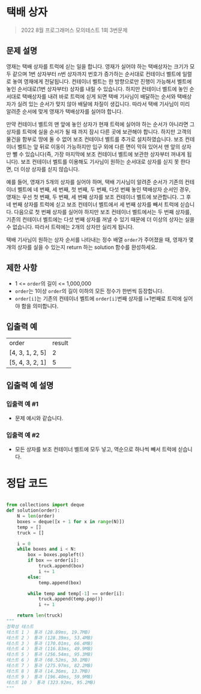 # 택배 상자

> 2022 8월 프로그래머스 모의테스트 1회 3번문제

## 문제 설명

영재는 택배 상자를 트럭에 싣는 일을 합니다. 영재가 실어야 하는 택배상자는 크기가 모두 같으며 1번 상자부터 n번 상자까지 번호가 증가하는 순서대로 컨테이너 벨트에 일렬로 놓여 영재에게 전달됩니다. 컨테이너 벨트는 한 방향으로만 진행이 가능해서 벨트에 놓인 순서대로(1번 상자부터) 상자를 내릴 수 있습니다. 하지만 컨테이너 벨트에 놓인 순서대로 택배상자를 내려 바로 트럭에 싣게 되면 택배 기사님이 배달하는 순서와 택배상자가 실려 있는 순서가 맞지 않아 배달에 차질이 생깁니다. 따라서 택배 기사님이 미리 알려준 순서에 맞게 영재가 택배상자를 실어야 합니다.

만약 컨테이너 벨트의 맨 앞에 놓인 상자가 현재 트럭에 실어야 하는 순서가 아니라면 그 상자를 트럭에 실을 순서가 될 때 까지 잠시 다른 곳에 보관해야 합니다. 하지만 고객의 물건을 함부로 땅에 둘 수 없어 보조 컨테이너 벨트를 추가로 설치하였습니다. 보조 컨테이너 벨트는 앞 뒤로 이동이 가능하지만 입구 외에 다른 면이 막혀 있어서 맨 앞의 상자만 뺄 수 있습니다(즉, 가장 마지막에 보조 컨테이너 벨트에 보관한 상자부터 꺼내게 됩니다). 보조 컨테이너 벨트를 이용해도 기사님이 원하는 순서대로 상자를 싣지 못 한다면, 더 이상 상자를 싣지 않습니다.

예를 들어, 영재가 5개의 상자를 실어야 하며, 택배 기사님이 알려준 순서가 기존의 컨테이너 벨트에 네 번째, 세 번째, 첫 번째, 두 번째, 다섯 번째 놓인 택배상자 순서인 경우, 영재는 우선 첫 번째, 두 번째, 세 번째 상자를 보조 컨테이너 벨트에 보관합니다. 그 후 네 번째 상자를 트럭에 싣고 보조 컨테이너 벨트에서 세 번째 상자를 빼서 트럭에 싣습니다. 다음으로 첫 번째 상자를 실어야 하지만 보조 컨테이너 벨트에서는 두 번째 상자를, 기존의 컨테이너 벨트에는 다섯 번째 상자를 꺼낼 수 있기 때문에 더 이상의 상자는 실을 수 없습니다. 따라서 트럭에는 2개의 상자만 실리게 됩니다.

택배 기사님이 원하는 상자 순서를 나타내는 정수 배열 `order`가 주어졌을 때, 영재가 몇 개의 상자를 실을 수 있는지 return 하는 solution 함수를 완성하세요.

## 제한 사항

- 1 <= `order`의 길이 <= 1,000,000
- `order`는 1이상 `order`의 길이 이하의 모든 정수가 한번씩 등장합니다.
- `order[i]`는 기존의 컨테이너 벨트에 `order[i]`번째 상자를 i+1번째로 트럭에 실어야 함을 의미합니다.

## 입출력 예

<table>
  <tr>
    <td>order</td>
    <td>result</td>
  </tr>
  <tr>
    <td>[4, 3, 1, 2, 5]</td>
    <td>2</td>
  </tr>
  <tr>
    <td>[5, 4, 3, 2, 1]</td>
    <td>5</td>
  </tr>
</table>

## 입출력 예 설명

### 입출력 예 #1

- 문제 예시와 같습니다.

### 입출력 예 #2

- 모든 상자를 보조 컨테이너 벨트에 모두 넣고, 역순으로 하나씩 빼서 트럭에 싣습니다.

# 정답 코드

```python

from collections import deque
def solution(order):
    N = len(order)
    boxes = deque([x + 1 for x in range(N)])
    temp = []
    truck = []

    i = 0
    while boxes and i < N:
        box = boxes.popleft()
        if box == order[i]:
            truck.append(box)
            i += 1
        else:
            temp.append(box)

        while temp and temp[-1] == order[i]:
            truck.append(temp.pop())
            i += 1

    return len(truck)
"""
정확성 테스트
테스트 1 〉 통과 (28.89ms, 19.7MB)
테스트 2 〉 통과 (128.39ms, 53.4MB)
테스트 3 〉 통과 (170.01ms, 66.4MB)
테스트 4 〉 통과 (116.83ms, 49.9MB)
테스트 5 〉 통과 (256.54ms, 95.3MB)
테스트 6 〉 통과 (68.52ms, 30.1MB)
테스트 7 〉 통과 (275.97ms, 82.2MB)
테스트 8 〉 통과 (14.36ms, 13.7MB)
테스트 9 〉 통과 (196.40ms, 59.9MB)
테스트 10 〉 통과 (323.92ms, 95.2MB)
"""
```
